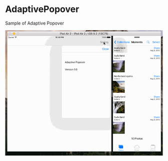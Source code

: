 # AdaptivePopover
Sample of Adaptive Popover

![screenshot](https://github.com/akio0911/AdaptivePopover/blob/master/20160215-224929.gif)
